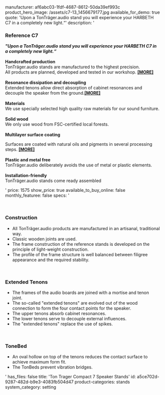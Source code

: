 manufacturer: af6abc03-1fdf-4687-8612-50da39ef993c
product_hero_image: /assets/c7-13_1456679177.jpg
available_for_demo: true
quote: 'Upon a TonTräger.audio stand you will experience your HARBETH C7 in a completely new light.“'
description: '<h3>Reference C7</h3><p><i><b>"Upon a TonTräger.audio stand you will experience your HARBETH C7 in a completely new light.“</b><br></i><br><b>Handcrafted production</b><br>TonTräger.audio stands are manufactured to the highest precision.&nbsp;<br>All products are planned, developed and tested in our workshop.&nbsp;<a href="https://www.tontraeger-audio.com/lang/en/produktdetails-stands.html" target="_self"><b>[MORE]</b></a><br><br><b>Resonance dissipation and decoupling</b><br>Extended tenons allow direct absorption of cabinet resonances and decouple the speaker from the ground.<a href="https://www.tontraeger-audio.com/lang/en/produktdetails-stands.html" target="_self"><b>[MORE]</b></a><br><br><b>Materials<br></b>We use specially selected high quality raw materials for our sound furniture.<br><b><br>Solid wood<br></b>We only use wood from FSC-certified local forests.<br><b><br></b><b>Multilayer surface coating</b></p><p>Surfaces are coated with natural oils and pigments in several processing steps.&nbsp;<a href="https://www.tontraeger-audio.com/lang/en/produktdetails-stands.html" target="_self"><b>[MORE]</b></a><br><br><b>Plastic and metal free</b><br>TonTräger.audio deliberately avoids the use of metal or plastic elements.<br><br><b>Installation-friendly</b><br>TonTräger.audio stands come ready assembled</p>'
price: 1575
show_price: true
available_to_buy_online: false
monthly_featuree: false
specs: '<p><br></p><h3>Construction</h3><ul><li>All TonTräger.audio products are manufactured in an artisanal, traditional way.&nbsp;</li><li>Classic wooden joints are used.</li><li>The frame construction of the reference stands is developed on the principle of light-weight construction.</li><li>The profile of the frame structure is well balanced between filigree appearance and the required stability.</li></ul><p><br></p><h3>Extended Tenons</h3><ul><li>The frames of the audio boards are joined with a mortise and tenon joint.</li><li>The so-called "extended tenons" are evolved out of the wood connection to form the four contact points for the speaker. &nbsp;&nbsp; &nbsp;</li><li>The upper tenons absorb cabinet resonances.</li><li>The lower tenons serve to decouple external influences.</li><li>The "extended tenons" replace the use of spikes.</li></ul><p><br></p><h3>ToneBed</h3><ul><li>An oval hollow on top of the tenons reduces the contact surface to achieve maximum form fit.</li><li>The TonBeds prevent vibration bridges.</li></ul>'
has_files: false
title: 'Ton Trager Compact 7 Speaker Stands'
id: a5ce702d-9287-482d-b9e3-4083fb504d47
product-categories: stands
system_category: setting
